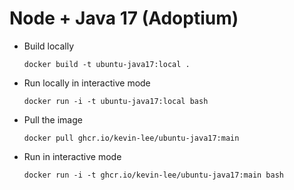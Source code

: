 # Node + Java 17 (Adoptium)

* Build locally
  ```shell
  docker build -t ubuntu-java17:local .
  ```

* Run locally in interactive mode
  ```shell
  docker run -i -t ubuntu-java17:local bash
  ```

* Pull the image
  ```shell
  docker pull ghcr.io/kevin-lee/ubuntu-java17:main
  ```

* Run in interactive mode
  ```shell
  docker run -i -t ghcr.io/kevin-lee/ubuntu-java17:main bash
  ```
